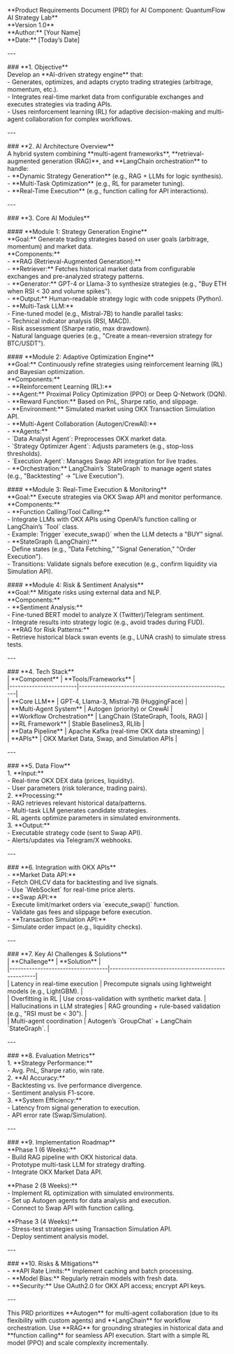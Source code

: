 \*\*Product Requirements Document (PRD) for AI Component: QuantumFlow AI Strategy Lab\*\*    
\*\*Version 1.0\*\*    
\*\*Author:\*\* \[Your Name\]    
\*\*Date:\*\* \[Today’s Date\]  

\---

\#\#\# \*\*1. Objective\*\*    
Develop an \*\*AI-driven strategy engine\*\* that:    
\- Generates, optimizes, and adapts crypto trading strategies (arbitrage, momentum, etc.).    
\- Integrates real-time market data from configurable exchanges and executes strategies via trading APIs.    
\- Uses reinforcement learning (RL) for adaptive decision-making and multi-agent collaboration for complex workflows.  

\---

\#\#\# \*\*2. AI Architecture Overview\*\*    
A hybrid system combining \*\*multi-agent frameworks\*\*, \*\*retrieval-augmented generation (RAG)\*\*, and \*\*LangChain orchestration\*\* to handle:    
\- \*\*Dynamic Strategy Generation\*\* (e.g., RAG \+ LLMs for logic synthesis).    
\- \*\*Multi-Task Optimization\*\* (e.g., RL for parameter tuning).    
\- \*\*Real-Time Execution\*\* (e.g., function calling for API interactions).  

\---

\#\#\# \*\*3. Core AI Modules\*\*  

\#\#\#\# \*\*Module 1: Strategy Generation Engine\*\*    
\*\*Goal:\*\* Generate trading strategies based on user goals (arbitrage, momentum) and market data.    
\*\*Components:\*\*    
\- \*\*RAG (Retrieval-Augmented Generation):\*\*    
  \- \*\*Retriever:\*\* Fetches historical market data from configurable exchanges and pre-analyzed strategy patterns.    
  \- \*\*Generator:\*\* GPT-4 or Llama-3 to synthesize strategies (e.g., "Buy ETH when RSI \< 30 and volume spikes").    
  \- \*\*Output:\*\* Human-readable strategy logic with code snippets (Python).    
\- \*\*Multi-Task LLM:\*\*    
  \- Fine-tuned model (e.g., Mistral-7B) to handle parallel tasks:    
    \- Technical indicator analysis (RSI, MACD).    
    \- Risk assessment (Sharpe ratio, max drawdown).    
    \- Natural language queries (e.g., "Create a mean-reversion strategy for BTC/USDT").  

\#\#\#\# \*\*Module 2: Adaptive Optimization Engine\*\*    
\*\*Goal:\*\* Continuously refine strategies using reinforcement learning (RL) and Bayesian optimization.    
\*\*Components:\*\*    
\- \*\*Reinforcement Learning (RL):\*\*    
  \- \*\*Agent:\*\* Proximal Policy Optimization (PPO) or Deep Q-Network (DQN).    
  \- \*\*Reward Function:\*\* Based on PnL, Sharpe ratio, and slippage.    
  \- \*\*Environment:\*\* Simulated market using OKX Transaction Simulation API.    
\- \*\*Multi-Agent Collaboration (Autogen/CrewAI):\*\*    
  \- \*\*Agents:\*\*    
    \- \`Data Analyst Agent\`: Preprocesses OKX market data.    
    \- \`Strategy Optimizer Agent\`: Adjusts parameters (e.g., stop-loss thresholds).    
    \- \`Execution Agent\`: Manages Swap API integration for live trades.    
  \- \*\*Orchestration:\*\* LangChain’s \`StateGraph\` to manage agent states (e.g., "Backtesting" → "Live Execution").  

\#\#\#\# \*\*Module 3: Real-Time Execution & Monitoring\*\*    
\*\*Goal:\*\* Execute strategies via OKX Swap API and monitor performance.    
\*\*Components:\*\*    
\- \*\*Function Calling/Tool Calling:\*\*    
  \- Integrate LLMs with OKX APIs using OpenAI’s function calling or LangChain’s \`Tool\` class.    
  \- Example: Trigger \`execute\_swap()\` when the LLM detects a "BUY" signal.    
\- \*\*StateGraph (LangChain):\*\*    
  \- Define states (e.g., "Data Fetching," "Signal Generation," "Order Execution").    
  \- Transitions: Validate signals before execution (e.g., confirm liquidity via Simulation API).  

\#\#\#\# \*\*Module 4: Risk & Sentiment Analysis\*\*    
\*\*Goal:\*\* Mitigate risks using external data and NLP.    
\*\*Components:\*\*    
\- \*\*Sentiment Analysis:\*\*    
  \- Fine-tuned BERT model to analyze X (Twitter)/Telegram sentiment.    
  \- Integrate results into strategy logic (e.g., avoid trades during FUD).    
\- \*\*RAG for Risk Patterns:\*\*    
  \- Retrieve historical black swan events (e.g., LUNA crash) to simulate stress tests.  

\---

\#\#\# \*\*4. Tech Stack\*\*    
| \*\*Component\*\*         | \*\*Tools/Frameworks\*\*                                  |    
|------------------------|-------------------------------------------------------|    
| \*\*Core LLM\*\*           | GPT-4, Llama-3, Mistral-7B (HuggingFace)              |    
| \*\*Multi-Agent System\*\* | Autogen (priority) or CrewAI                          |    
| \*\*Workflow Orchestration\*\* | LangChain (StateGraph, Tools, RAG)               |    
| \*\*RL Framework\*\*       | Stable Baselines3, RLlib                              |    
| \*\*Data Pipeline\*\*      | Apache Kafka (real-time OKX data streaming)            |    
| \*\*APIs\*\*               | OKX Market Data, Swap, and Simulation APIs            |  

\---

\#\#\# \*\*5. Data Flow\*\*    
1\. \*\*Input:\*\*    
   \- Real-time OKX DEX data (prices, liquidity).    
   \- User parameters (risk tolerance, trading pairs).    
2\. \*\*Processing:\*\*    
   \- RAG retrieves relevant historical data/patterns.    
   \- Multi-task LLM generates candidate strategies.    
   \- RL agents optimize parameters in simulated environments.    
3\. \*\*Output:\*\*    
   \- Executable strategy code (sent to Swap API).    
   \- Alerts/updates via Telegram/X webhooks.  

\---

\#\#\# \*\*6. Integration with OKX APIs\*\*    
\- \*\*Market Data API:\*\*    
  \- Fetch OHLCV data for backtesting and live signals.    
  \- Use \`WebSocket\` for real-time price alerts.    
\- \*\*Swap API:\*\*    
  \- Execute limit/market orders via \`execute\_swap()\` function.    
  \- Validate gas fees and slippage before execution.    
\- \*\*Transaction Simulation API:\*\*    
  \- Simulate order impact (e.g., liquidity checks).  

\---

\#\#\# \*\*7. Key AI Challenges & Solutions\*\*    
| \*\*Challenge\*\*                     | \*\*Solution\*\*                                      |    
|-----------------------------------|---------------------------------------------------|    
| Latency in real-time execution    | Precompute signals using lightweight models (e.g., LightGBM). |    
| Overfitting in RL                 | Use cross-validation with synthetic market data.  |    
| Hallucinations in LLM strategies  | RAG grounding \+ rule-based validation (e.g., "RSI must be \< 30"). |    
| Multi-agent coordination          | Autogen’s \`GroupChat\` \+ LangChain \`StateGraph\`.   |  

\---

\#\#\# \*\*8. Evaluation Metrics\*\*    
1\. \*\*Strategy Performance:\*\*    
   \- Avg. PnL, Sharpe ratio, win rate.    
2\. \*\*AI Accuracy:\*\*    
   \- Backtesting vs. live performance divergence.    
   \- Sentiment analysis F1-score.    
3\. \*\*System Efficiency:\*\*    
   \- Latency from signal generation to execution.    
   \- API error rate (Swap/Simulation).  

\---

\#\#\# \*\*9. Implementation Roadmap\*\*    
\*\*Phase 1 (6 Weeks):\*\*    
\- Build RAG pipeline with OKX historical data.    
\- Prototype multi-task LLM for strategy drafting.    
\- Integrate OKX Market Data API.  

\*\*Phase 2 (8 Weeks):\*\*    
\- Implement RL optimization with simulated environments.    
\- Set up Autogen agents for data analysis and execution.    
\- Connect to Swap API with function calling.  

\*\*Phase 3 (4 Weeks):\*\*    
\- Stress-test strategies using Transaction Simulation API.    
\- Deploy sentiment analysis model.  

\---

\#\#\# \*\*10. Risks & Mitigations\*\*    
\- \*\*API Rate Limits:\*\* Implement caching and batch processing.    
\- \*\*Model Bias:\*\* Regularly retrain models with fresh data.    
\- \*\*Security:\*\* Use OAuth2.0 for OKX API access; encrypt API keys.  

\---

This PRD prioritizes \*\*Autogen\*\* for multi-agent collaboration (due to its flexibility with custom agents) and \*\*LangChain\*\* for workflow orchestration. Use \*\*RAG\*\* for grounding strategies in historical data and \*\*function calling\*\* for seamless API execution. Start with a simple RL model (PPO) and scale complexity incrementally. 